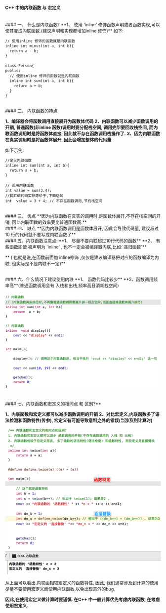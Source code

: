 #### C++ 中的内联函数 与 宏定义


<br>
#### 一、 什么是内联函数? 
**1、 使用 'inline' 修饰函数声明或者函数实现,可以使其变成内联函数.(建议声明和实现都增加inline 修饰)**
如下:

```
// 使用inline 修饰的函数就是内联函数 
inline int minus(int a, int b){
  return a - b;
}

class Person{
public:
  // 使用inline 修饰的函数就是内联函数
  inline int sum(int a, int b){
    return a + b;
  }
}

```
 






<br>
#### 二、 内联函数的特点

**1、编译器会将函数调用直接展开为函数体代码**
**2、内联函数可以减少函数调用的开销, 普通函数(非inline 函数)调用时要分配栈空间, 调用完毕要回收栈空间, 而内联函数调用时是将函数体直接, 因此就不存在函数调用栈操作了.**
**3、因为内联函数在真实调用时是将函数体展开, 因此会增加整体的代码量**

如下示例:
```
//定义内联函数
inline int sum(int a, int b){
  return a + b;
}

// 调用内联函数
int value = sum(3,4); 
//其汇编代码实际等价于,下面这句
int  value = 3 + 4; // 不存在函数调用,节约栈空间
```





<br>
#### 三、 优点
**因为内联函数在真实的调用时,是函数体展开,不存在栈空间的开销, 因此内联函数的效率要比普通函数高.**







<br>
#### 四、 缺点
**因为内联函数调用是函数体展开, 因此会导致代码量, 建议超过10 行的代码就不要写成内联函数了**



 
<br>
#### 五、内联函数注意点:
**1、 尽量不要内联超过10行代码的函数**
**2、 有些函数即使 被声明为 'inline' , 也不一定会被编译器内联,比如:`递归函数`**

** ( 也就是说,在函数前面加 inline修饰 ,仅仅是建议编译器把对应的函数编译为内联, 但实际是不是内联不一定)**








<br>
#### 六、什么情况下建议使用内联
**1、 函数代码比较少**
**2、函数调用频率高**(普通函数调用会有 入栈和出栈,频率高且消耗栈空间)

![](/assets/inline.png)







<br>
#### 七、内联函数和宏定义的相同点 和 区别?**

**1、内联函数和宏定义都可以减少函数调用的开销**
**2、对比宏定义,内联函数多了语法检测和函数特性(传参), 宏定义有可能导致意料之外的错误(当涉及到计算时)**

![](/assets/Snip20190112_3.png)

从上面可以看出,内联函相较宏定义的函数特性, 因此, 我们通常涉及到计算的使用尽量不要使用宏定义而使用内联函数,以免出现意外的bug.

**因此,在使用宏定义做计算时要谨慎. 在C++ 中一般计算优先考虑内联函数, 在考虑使用宏定义.**


